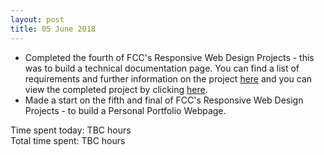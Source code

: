 ```yaml
---
layout: post
title: 05 June 2018
---
```


* Completed the fourth of FCC's Responsive Web Design Projects - this was to build a technical documentation page. You can find a list of requirements and further information on the project [here](https://learn.freecodecamp.org/responsive-web-design/responsive-web-design-projects/build-a-technical-documentation-page/) and you can view the completed project by clicking [here](https://github.com/thomasjbell7/FCC-Technical-Documentation-Page).
* Made a start on the fifth and final of FCC's Responsive Web Design Projects - to build a Personal Portfolio Webpage.

Time spent today: TBC hours  
Total time spent: TBC hours  